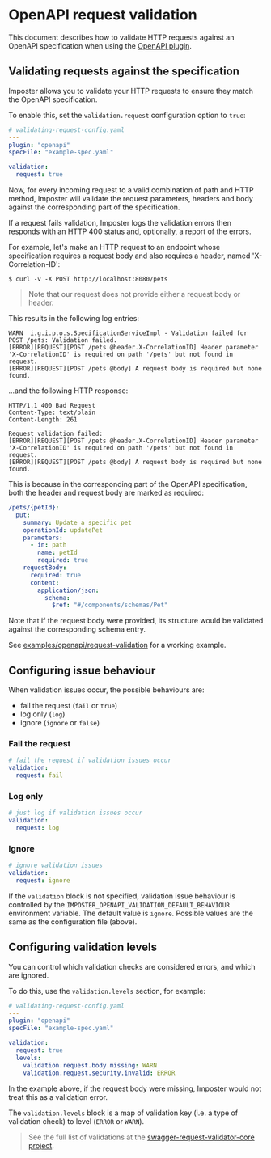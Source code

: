 # OpenAPI request validation

This document describes how to validate HTTP requests against an OpenAPI specification when using the [OpenAPI plugin](./openapi_plugin.md).

## Validating requests against the specification

Imposter allows you to validate your HTTP requests to ensure they match the OpenAPI specification.

To enable this, set the `validation.request` configuration option to `true`:

```yaml
# validating-request-config.yaml
---
plugin: "openapi"
specFile: "example-spec.yaml"

validation:
  request: true
```

Now, for every incoming request to a valid combination of path and HTTP method, Imposter will validate the request parameters, headers and body against the corresponding part of the specification.

If a request fails validation, Imposter logs the validation errors then responds with an HTTP 400 status and, optionally, a report of the errors.

For example, let's make an HTTP request to an endpoint whose specification requires a request body and also requires a header, named 'X-Correlation-ID':

```shell
$ curl -v -X POST http://localhost:8080/pets
```

> Note that our request does not provide either a request body or header.

This results in the following log entries:

```
WARN  i.g.i.p.o.s.SpecificationServiceImpl - Validation failed for POST /pets: Validation failed.
[ERROR][REQUEST][POST /pets @header.X-CorrelationID] Header parameter 'X-CorrelationID' is required on path '/pets' but not found in request.
[ERROR][REQUEST][POST /pets @body] A request body is required but none found.
```

...and the following HTTP response:

```shell
HTTP/1.1 400 Bad Request
Content-Type: text/plain
Content-Length: 261

Request validation failed:
[ERROR][REQUEST][POST /pets @header.X-CorrelationID] Header parameter 'X-CorrelationID' is required on path '/pets' but not found in request.
[ERROR][REQUEST][POST /pets @body] A request body is required but none found.
```

This is because in the corresponding part of the OpenAPI specification, both the header and request body are marked as required:

```yaml
/pets/{petId}:
  put:
    summary: Update a specific pet
    operationId: updatePet
    parameters:
      - in: path
        name: petId
        required: true
    requestBody:
      required: true
      content:
        application/json:
          schema:
            $ref: "#/components/schemas/Pet" 
```

Note that if the request body were provided, its structure would be validated against the corresponding schema entry.

See [examples/openapi/request-validation](https://github.com/imposter-project/examples/blob/main/openapi/request-validation) for a working example.

## Configuring issue behaviour

When validation issues occur, the possible behaviours are:

- fail the request (`fail` or `true`)
- log only (`log`)
- ignore (`ignore` or `false`)

### Fail the request

```yaml
# fail the request if validation issues occur
validation:
  request: fail
```

### Log only

```yaml
# just log if validation issues occur
validation:
  request: log
```

### Ignore

```yaml
# ignore validation issues
validation:
  request: ignore
```

If the `validation` block is not specified, validation issue behaviour is controlled by the `IMPOSTER_OPENAPI_VALIDATION_DEFAULT_BEHAVIOUR` environment variable. The default value is `ignore`. Possible values are the same as the configuration file (above).

## Configuring validation levels

You can control which validation checks are considered errors, and which are ignored.

To do this, use the `validation.levels` section, for example:

```yaml
# validating-request-config.yaml
---
plugin: "openapi"
specFile: "example-spec.yaml"

validation:
  request: true
  levels:
    validation.request.body.missing: WARN
    validation.request.security.invalid: ERROR
```

In the example above, if the request body were missing, Imposter would not treat this as a validation error.

The `validation.levels` block is a map of validation key (i.e. a type of validation check) to level (`ERROR` or `WARN`).

> See the full list of validations at the [swagger-request-validator-core project](https://bitbucket.org/atlassian/swagger-request-validator/src/master/swagger-request-validator-core/src/main/resources/swagger/validation/messages.properties).
